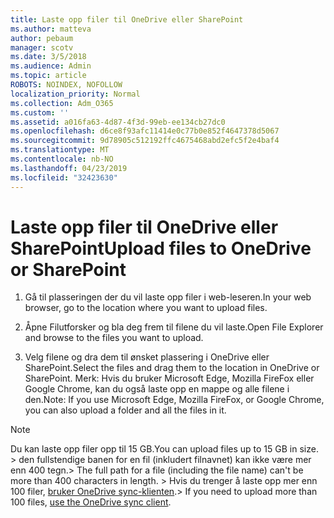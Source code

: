 ```yaml
---
title: Laste opp filer til OneDrive eller SharePoint
ms.author: matteva
author: pebaum
manager: scotv
ms.date: 3/5/2018
ms.audience: Admin
ms.topic: article
ROBOTS: NOINDEX, NOFOLLOW
localization_priority: Normal
ms.collection: Adm_O365
ms.custom: ''
ms.assetid: a016fa63-4d87-4f3d-99eb-ee134cb27dc0
ms.openlocfilehash: d6ce8f93afc11414e0c77b0e852f4647378d5067
ms.sourcegitcommit: 9d78905c512192ffc4675468abd2efc5f2e4baf4
ms.translationtype: MT
ms.contentlocale: nb-NO
ms.lasthandoff: 04/23/2019
ms.locfileid: "32423630"
---
```

# <a name="upload-files-to-onedrive-or-sharepoint"></a><span data-ttu-id="99386-102">Laste opp filer til OneDrive eller SharePoint</span><span class="sxs-lookup"><span data-stu-id="99386-102">Upload files to OneDrive or SharePoint</span></span>

1. <span data-ttu-id="99386-103">Gå til plasseringen der du vil laste opp filer i web-leseren.</span><span class="sxs-lookup"><span data-stu-id="99386-103">In your web browser, go to the location where you want to upload files.</span></span>
    
2. <span data-ttu-id="99386-104">Åpne Filutforsker og bla deg frem til filene du vil laste.</span><span class="sxs-lookup"><span data-stu-id="99386-104">Open File Explorer and browse to the files you want to upload.</span></span>
    
3. <span data-ttu-id="99386-105">Velg filene og dra dem til ønsket plassering i OneDrive eller SharePoint.</span><span class="sxs-lookup"><span data-stu-id="99386-105">Select the files and drag them to the location in OneDrive or SharePoint.</span></span> <span data-ttu-id="99386-106">Merk: Hvis du bruker Microsoft Edge, Mozilla FireFox eller Google Chrome, kan du også laste opp en mappe og alle filene i den.</span><span class="sxs-lookup"><span data-stu-id="99386-106">Note: If you use Microsoft Edge, Mozilla FireFox, or Google Chrome, you can also upload a folder and all the files in it.</span></span>
    
> [!NOTE]
>  <span data-ttu-id="99386-107">Du kan laste opp filer opp til 15 GB.</span><span class="sxs-lookup"><span data-stu-id="99386-107">You can upload files up to 15 GB in size.</span></span> <span data-ttu-id="99386-108">> den fullstendige banen for en fil (inkludert filnavnet) kan ikke være mer enn 400 tegn.</span><span class="sxs-lookup"><span data-stu-id="99386-108">>  The full path for a file (including the file name) can't be more than 400 characters in length.</span></span> <span data-ttu-id="99386-109">> Hvis du trenger å laste opp mer enn 100 filer, [bruker OneDrive sync-klienten](https://go.microsoft.com/fwlink/?linkid=866427).</span><span class="sxs-lookup"><span data-stu-id="99386-109">>  If you need to upload more than 100 files, [use the OneDrive sync client](https://go.microsoft.com/fwlink/?linkid=866427).</span></span> 
  

